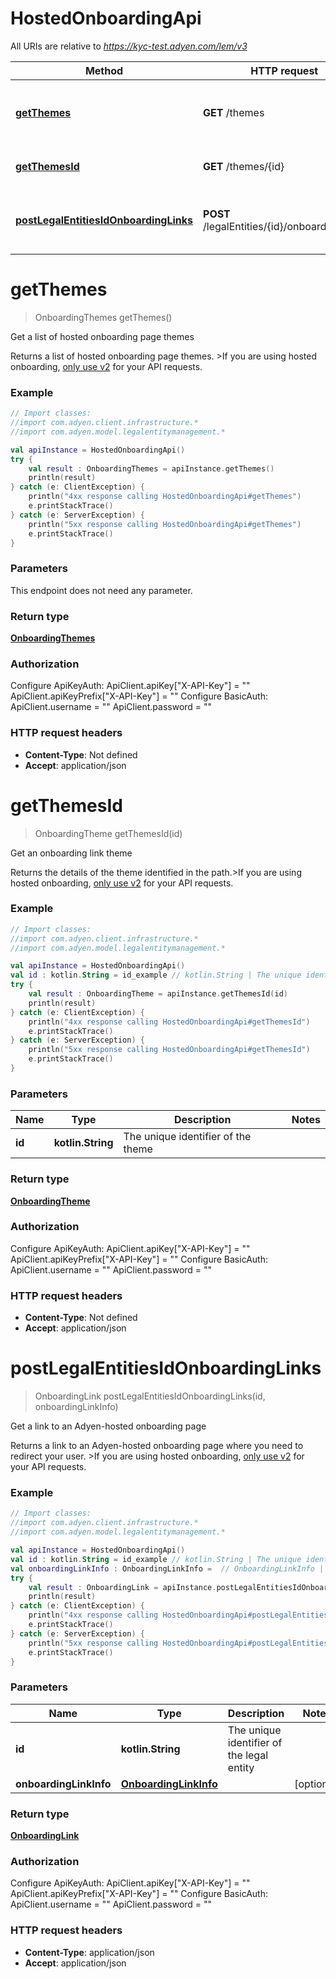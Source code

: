 # HostedOnboardingApi

All URIs are relative to *https://kyc-test.adyen.com/lem/v3*

Method | HTTP request | Description
------------- | ------------- | -------------
[**getThemes**](HostedOnboardingApi.md#getThemes) | **GET** /themes | Get a list of hosted onboarding page themes
[**getThemesId**](HostedOnboardingApi.md#getThemesId) | **GET** /themes/{id} | Get an onboarding link theme
[**postLegalEntitiesIdOnboardingLinks**](HostedOnboardingApi.md#postLegalEntitiesIdOnboardingLinks) | **POST** /legalEntities/{id}/onboardingLinks | Get a link to an Adyen-hosted onboarding page


<a name="getThemes"></a>
# **getThemes**
> OnboardingThemes getThemes()

Get a list of hosted onboarding page themes

Returns a list of hosted onboarding page themes.  &gt;If you are using hosted onboarding, [only use v2](https://docs.adyen.com/release-notes/platforms-and-financial-products#releaseNote&#x3D;2023-05-01-legal-entity-management-api-3) for your API requests.  

### Example
```kotlin
// Import classes:
//import com.adyen.client.infrastructure.*
//import com.adyen.model.legalentitymanagement.*

val apiInstance = HostedOnboardingApi()
try {
    val result : OnboardingThemes = apiInstance.getThemes()
    println(result)
} catch (e: ClientException) {
    println("4xx response calling HostedOnboardingApi#getThemes")
    e.printStackTrace()
} catch (e: ServerException) {
    println("5xx response calling HostedOnboardingApi#getThemes")
    e.printStackTrace()
}
```

### Parameters
This endpoint does not need any parameter.

### Return type

[**OnboardingThemes**](OnboardingThemes.md)

### Authorization


Configure ApiKeyAuth:
    ApiClient.apiKey["X-API-Key"] = ""
    ApiClient.apiKeyPrefix["X-API-Key"] = ""
Configure BasicAuth:
    ApiClient.username = ""
    ApiClient.password = ""

### HTTP request headers

 - **Content-Type**: Not defined
 - **Accept**: application/json

<a name="getThemesId"></a>
# **getThemesId**
> OnboardingTheme getThemesId(id)

Get an onboarding link theme

Returns the details of the theme identified in the path.&gt;If you are using hosted onboarding, [only use v2](https://docs.adyen.com/release-notes/platforms-and-financial-products#releaseNote&#x3D;2023-05-01-legal-entity-management-api-3) for your API requests.  

### Example
```kotlin
// Import classes:
//import com.adyen.client.infrastructure.*
//import com.adyen.model.legalentitymanagement.*

val apiInstance = HostedOnboardingApi()
val id : kotlin.String = id_example // kotlin.String | The unique identifier of the theme
try {
    val result : OnboardingTheme = apiInstance.getThemesId(id)
    println(result)
} catch (e: ClientException) {
    println("4xx response calling HostedOnboardingApi#getThemesId")
    e.printStackTrace()
} catch (e: ServerException) {
    println("5xx response calling HostedOnboardingApi#getThemesId")
    e.printStackTrace()
}
```

### Parameters

Name | Type | Description  | Notes
------------- | ------------- | ------------- | -------------
 **id** | **kotlin.String**| The unique identifier of the theme |

### Return type

[**OnboardingTheme**](OnboardingTheme.md)

### Authorization


Configure ApiKeyAuth:
    ApiClient.apiKey["X-API-Key"] = ""
    ApiClient.apiKeyPrefix["X-API-Key"] = ""
Configure BasicAuth:
    ApiClient.username = ""
    ApiClient.password = ""

### HTTP request headers

 - **Content-Type**: Not defined
 - **Accept**: application/json

<a name="postLegalEntitiesIdOnboardingLinks"></a>
# **postLegalEntitiesIdOnboardingLinks**
> OnboardingLink postLegalEntitiesIdOnboardingLinks(id, onboardingLinkInfo)

Get a link to an Adyen-hosted onboarding page

Returns a link to an Adyen-hosted onboarding page where you need to redirect your user.  &gt;If you are using hosted onboarding, [only use v2](https://docs.adyen.com/release-notes/platforms-and-financial-products#releaseNote&#x3D;2023-05-01-legal-entity-management-api-3) for your API requests.  

### Example
```kotlin
// Import classes:
//import com.adyen.client.infrastructure.*
//import com.adyen.model.legalentitymanagement.*

val apiInstance = HostedOnboardingApi()
val id : kotlin.String = id_example // kotlin.String | The unique identifier of the legal entity
val onboardingLinkInfo : OnboardingLinkInfo =  // OnboardingLinkInfo | 
try {
    val result : OnboardingLink = apiInstance.postLegalEntitiesIdOnboardingLinks(id, onboardingLinkInfo)
    println(result)
} catch (e: ClientException) {
    println("4xx response calling HostedOnboardingApi#postLegalEntitiesIdOnboardingLinks")
    e.printStackTrace()
} catch (e: ServerException) {
    println("5xx response calling HostedOnboardingApi#postLegalEntitiesIdOnboardingLinks")
    e.printStackTrace()
}
```

### Parameters

Name | Type | Description  | Notes
------------- | ------------- | ------------- | -------------
 **id** | **kotlin.String**| The unique identifier of the legal entity |
 **onboardingLinkInfo** | [**OnboardingLinkInfo**](OnboardingLinkInfo.md)|  | [optional]

### Return type

[**OnboardingLink**](OnboardingLink.md)

### Authorization


Configure ApiKeyAuth:
    ApiClient.apiKey["X-API-Key"] = ""
    ApiClient.apiKeyPrefix["X-API-Key"] = ""
Configure BasicAuth:
    ApiClient.username = ""
    ApiClient.password = ""

### HTTP request headers

 - **Content-Type**: application/json
 - **Accept**: application/json

